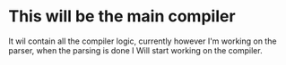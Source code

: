 # This will be the main compiler 

It wil contain all the compiler logic, currently however I'm working on the parser, when the parsing is done I Will start working on the compiler.
